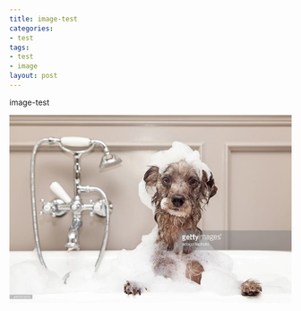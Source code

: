 ```yaml
---
title: image-test
categories:
- test
tags:
- test
- image
layout: post
---
```


image-test

![로고](../_images/20160706_ddb592b1_480053576.jpg "안녕하세요")
